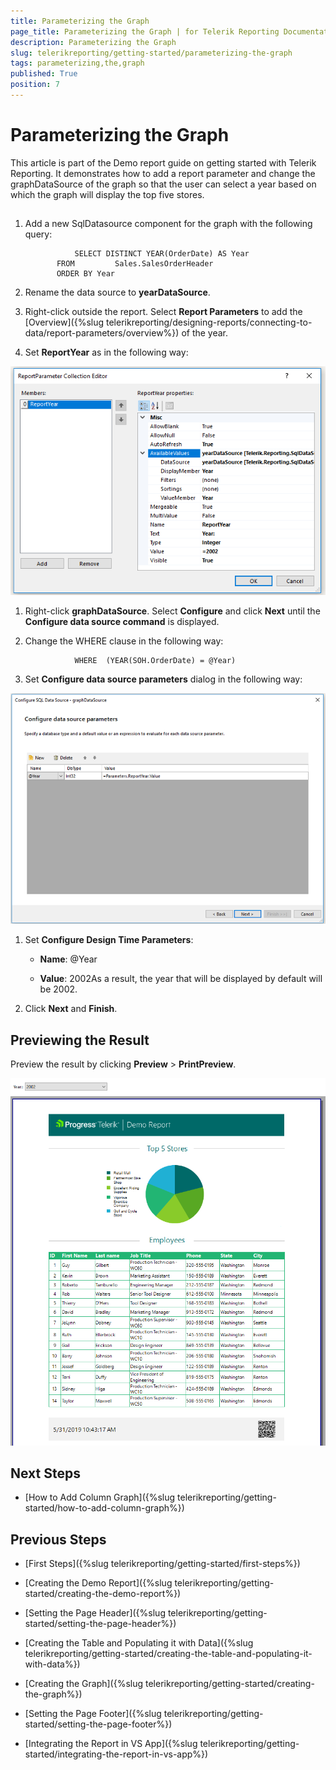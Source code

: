 ```yaml
---
title: Parameterizing the Graph
page_title: Parameterizing the Graph | for Telerik Reporting Documentation
description: Parameterizing the Graph
slug: telerikreporting/getting-started/parameterizing-the-graph
tags: parameterizing,the,graph
published: True
position: 7
---
```


# Parameterizing the Graph



This article is part of the Demo report guide on getting started with Telerik Reporting.         It demonstrates how to add a report parameter and change the graphDataSource of the graph         so that the user can select a year based on which the graph will display the top five stores.       

## 

1. Add a new SqlDatasource component for the graph with the following query:             

	              SELECT DISTINCT YEAR(OrderDate) AS Year
              FROM         Sales.SalesOrderHeader
              ORDER BY Year
            



1. Rename the data source to __yearDataSource__.             

1. Right-click outside the report. Select __Report Parameters__ to add the [Overview]({%slug telerikreporting/designing-reports/connecting-to-data/report-parameters/overview%}) of the year.             

1. Set __ReportYear__ as in the following way:               

  ![RP](images/RP.PNG)

1. Right-click __graphDataSource__. Select __Configure__ and click __Next__               until the __Configure data source command__ is displayed.             

1. Change the WHERE clause in the following way:             

	              WHERE  (YEAR(SOH.OrderDate) = @Year)
            



1. Set __Configure data source parameters__ dialog in the following way:               

  ![CDP](images/CDP.PNG)

1. Set __Configure Design Time Parameters__:             

   + __Name__: @Year

   + __Value__: 2002As a result, the year that will be displayed by default will be 2002.

1. Click __Next__ and __Finish__.             

## Previewing the Result

Preview the result by clicking __Preview__ > __PrintPreview__.           

  ![Report Parameter Preview](images/ReportParameterPreview.PNG)

## Next Steps

* [How to Add Column Graph]({%slug telerikreporting/getting-started/how-to-add-column-graph%})

## Previous Steps

* [First Steps]({%slug telerikreporting/getting-started/first-steps%})

* [Creating the Demo Report]({%slug telerikreporting/getting-started/creating-the-demo-report%})

* [Setting the Page Header]({%slug telerikreporting/getting-started/setting-the-page-header%})

* [Creating the Table and Populating it with Data]({%slug telerikreporting/getting-started/creating-the-table-and-populating-it-with-data%})

* [Creating the Graph]({%slug telerikreporting/getting-started/creating-the-graph%})

* [Setting the Page Footer]({%slug telerikreporting/getting-started/setting-the-page-footer%})

* [Integrating the Report in VS App]({%slug telerikreporting/getting-started/integrating-the-report-in-vs-app%})
